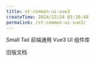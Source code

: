 ```yaml
---
title: st-common-ui-vue3
createTime: 2024/12/24 03:10:48
permalink: /st-common-ui-vue3/
---
```


Small Tail 前端通用 Vue3 UI 组件库

<LinkCard title="Npm" href="https://www.npmjs.com/package/st-common-ui-vue3" icon="devicon:npm"/>
<LinkCard title="Gitee" href="https://gitee.com/tongchaowei/small-tail-common-ui-vue3" icon="simple-icons:gitee"/>
<LinkCard title="bilibili" href="https://space.bilibili.com/344049673/lists/4069659" icon="fa6-brands:bilibili"/>

旧版文档

<LinkCard title="GitHub Pages" href="https://tongchaowei.github.io/small-tail-common-doc/ui-vue3/" icon="line-md:github-loop"/>
<LinkCard title="Netlify" href="https://small-tail-common-doc.netlify.app/ui-vue3/" icon="devicon:netlify"/>

